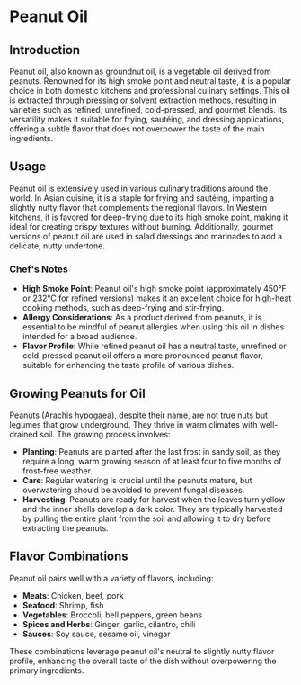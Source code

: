 # Peanut Oil

## Introduction

Peanut oil, also known as groundnut oil, is a vegetable oil derived from peanuts. Renowned for its high smoke point and neutral taste, it is a popular choice in both domestic kitchens and professional culinary settings. This oil is extracted through pressing or solvent extraction methods, resulting in varieties such as refined, unrefined, cold-pressed, and gourmet blends. Its versatility makes it suitable for frying, sautéing, and dressing applications, offering a subtle flavor that does not overpower the taste of the main ingredients.

## Usage

Peanut oil is extensively used in various culinary traditions around the world. In Asian cuisine, it is a staple for frying and sautéing, imparting a slightly nutty flavor that complements the regional flavors. In Western kitchens, it is favored for deep-frying due to its high smoke point, making it ideal for creating crispy textures without burning. Additionally, gourmet versions of peanut oil are used in salad dressings and marinades to add a delicate, nutty undertone.

### Chef's Notes

- **High Smoke Point**: Peanut oil's high smoke point (approximately 450°F or 232°C for refined versions) makes it an excellent choice for high-heat cooking methods, such as deep-frying and stir-frying.
- **Allergy Considerations**: As a product derived from peanuts, it is essential to be mindful of peanut allergies when using this oil in dishes intended for a broad audience.
- **Flavor Profile**: While refined peanut oil has a neutral taste, unrefined or cold-pressed peanut oil offers a more pronounced peanut flavor, suitable for enhancing the taste profile of various dishes.

## Growing Peanuts for Oil

Peanuts (Arachis hypogaea), despite their name, are not true nuts but legumes that grow underground. They thrive in warm climates with well-drained soil. The growing process involves:

- **Planting**: Peanuts are planted after the last frost in sandy soil, as they require a long, warm growing season of at least four to five months of frost-free weather.
- **Care**: Regular watering is crucial until the peanuts mature, but overwatering should be avoided to prevent fungal diseases.
- **Harvesting**: Peanuts are ready for harvest when the leaves turn yellow and the inner shells develop a dark color. They are typically harvested by pulling the entire plant from the soil and allowing it to dry before extracting the peanuts.

## Flavor Combinations

Peanut oil pairs well with a variety of flavors, including:

- **Meats**: Chicken, beef, pork
- **Seafood**: Shrimp, fish
- **Vegetables**: Broccoli, bell peppers, green beans
- **Spices and Herbs**: Ginger, garlic, cilantro, chili
- **Sauces**: Soy sauce, sesame oil, vinegar

These combinations leverage peanut oil's neutral to slightly nutty flavor profile, enhancing the overall taste of the dish without overpowering the primary ingredients.